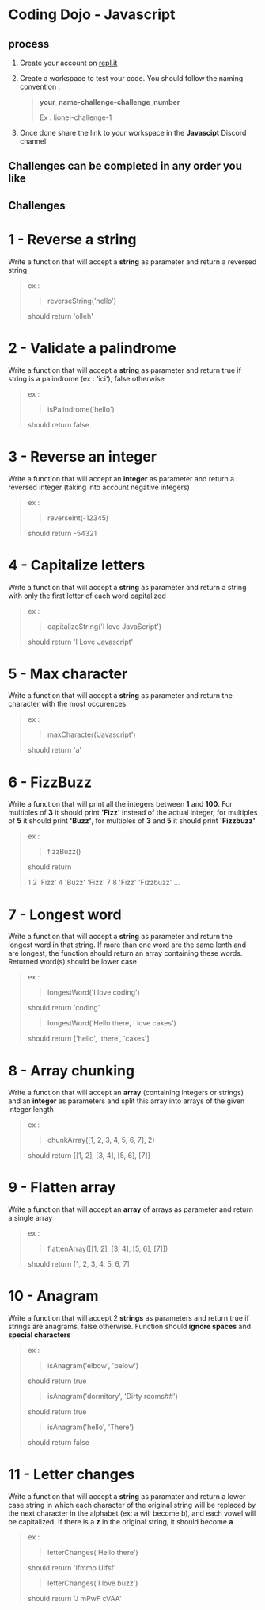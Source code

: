 # Coding Dojo - Javascript

## process

1. Create your account on [repl.it](https://repl.it)

2. Create a workspace to test your code. You should follow the naming convention :

   > **your_name-challenge-challenge_number**
   >
   > Ex : lionel-challenge-1

3. Once done share the link to your workspace in the **Javascipt** Discord channel

## Challenges can be completed in any order you like

## Challenges

# 1 - Reverse a string

Write a function that will accept a **string** as parameter and return a reversed string

> ex :
>
> > reverseString('hello')
>
> should return 'olleh'

# 2 - Validate a palindrome

Write a function that will accept a **string** as parameter and return true if string is a palindrome (ex : 'ici'), false otherwise

> ex :
>
> > isPalindrome('hello')
>
> should return false

# 3 - Reverse an integer

Write a function that will accept an **integer** as parameter and return a reversed integer (taking into account negative integers)

> ex :
>
> > reverseInt(-12345)
>
> should return -54321

# 4 - Capitalize letters

Write a function that will accept a **string** as parameter and return a string with only the first letter of each word capitalized

> ex :
>
> > capitalizeString('I love JavaScript')
>
> should return 'I Love Javascript'

# 5 - Max character

Write a function that will accept a **string** as parameter and return the character with the most occurences

> ex :
>
> > maxCharacter('Javascript')
>
> should return 'a'

# 6 - FizzBuzz

Write a function that will print all the integers between **1** and **100**. For multiples of **3** it should print **'Fizz'** instead of the actual integer, for multiples of **5** it should print **'Buzz'**, for multiples of **3** and **5** it should print **'Fizzbuzz'**

> ex :
>
> > fizzBuzz()
>
> should return
>
> 1
> 2
> 'Fizz'
> 4
> 'Buzz'
> 'Fizz'
> 7
> 8
> 'Fizz'
> 'Fizzbuzz'
> ...

# 7 - Longest word

Write a function that will accept a **string** as parameter and return the longest word in that string.
If more than one word are the same lenth and are longest, the function should return an array containing these words.
Returned word(s) should be lower case

> ex :
>
> > longestWord('I love coding')
>
> should return 'coding'
>
> > longestWord('Hello there, I love cakes')
>
> should return ['hello', 'there', 'cakes']

# 8 - Array chunking

Write a function that will accept an **array** (containing integers or strings) and an **integer** as parameters and split this array into arrays of the given integer length

> ex :
>
> > chunkArray([1, 2, 3, 4, 5, 6, 7], 2)
>
> should return [[1, 2], [3, 4], [5, 6], [7]]

# 9 - Flatten array

Write a function that will accept an **array** of arrays as parameter and return a single array

> ex :
>
> > flattenArray([[1, 2], [3, 4], [5, 6], [7]])
>
> should return [1, 2, 3, 4, 5, 6, 7]

# 10 - Anagram

Write a function that will accept 2 **strings** as parameters and return true if strings are anagrams, false otherwise.
Function should **ignore spaces** and **special characters**

> ex :
>
> > isAnagram('elbow', 'below')
>
> should return true
>
> > isAnagram('dormitory', 'Dirty rooms##')
>
> should return true
>
> > isAnagram('hello', 'There')
>
> should return false

# 11 - Letter changes

Write a function that will accept a **string** as paramater and return a lower case string in which each character of the original string will be replaced by the next character in the alphabet (ex: a will become b), and each vowel will be capitalized.
If there is a **z** in the original string, it should become **a**

> ex :
>
> > letterChanges('Hello there')
>
> should return 'Ifmmp Uifsf'
>
> > letterChanges('I love buzz')
>
> should return 'J mPwF cVAA'

